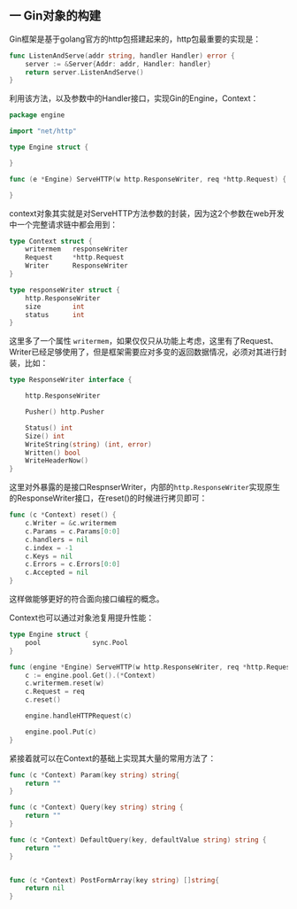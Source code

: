 ## 一 Gin对象的构建

Gin框架是基于golang官方的http包搭建起来的，http包最重要的实现是：
```go
func ListenAndServe(addr string, handler Handler) error {
    server := &Server{Addr: addr, Handler: handler}
    return server.ListenAndServe()
}
```
利用该方法，以及参数中的Handler接口，实现Gin的Engine，Context：
```go
package engine

import "net/http"

type Engine struct {

}

func (e *Engine) ServeHTTP(w http.ResponseWriter, req *http.Request) {

}
```

context对象其实就是对ServeHTTP方法参数的封装，因为这2个参数在web开发中一个完整请求链中都会用到：
```go
type Context struct {
    writermem   responseWriter
    Request     *http.Request
    Writer      ResponseWriter
}

type responseWriter struct {
    http.ResponseWriter
    size        int
    status      int
}
```

这里多了一个属性 `writermem`，如果仅仅只从功能上考虑，这里有了Request、Writer已经足够使用了，但是框架需要应对多变的返回数据情况，必须对其进行封装，比如：
```go
type ResponseWriter interface {

    http.ResponseWriter

    Pusher() http.Pusher

    Status() int
    Size() int
    WriteString(string) (int, error)
    Written() bool
    WriteHeaderNow()
}
```

这里对外暴露的是接口RespnserWriter，内部的`http.ResponseWriter`实现原生的ResponseWriter接口，在reset()的时候进行拷贝即可：
```go
func (c *Context) reset() {
    c.Writer = &c.writermem
    c.Params = c.Params[0:0]
    c.handlers = nil
    c.index = -1
    c.Keys = nil
    c.Errors = c.Errors[0:0]
    c.Accepted = nil
}
```

这样做能够更好的符合面向接口编程的概念。  

Context也可以通过对象池复用提升性能：
```go
type Engine struct {
    pool             sync.Pool
}

func (engine *Engine) ServeHTTP(w http.ResponseWriter, req *http.Request) {
    c := engine.pool.Get().(*Context)
    c.writermem.reset(w)
    c.Request = req
    c.reset()

    engine.handleHTTPRequest(c)

    engine.pool.Put(c)
}
```

紧接着就可以在Context的基础上实现其大量的常用方法了：
```go
func (c *Context) Param(key string) string{
	return ""
}

func (c *Context) Query(key string) string {
	return ""
}

func (c *Context) DefaultQuery(key, defaultValue string) string {
	return ""
}


func (c *Context) PostFormArray(key string) []string{
	return nil
}
```